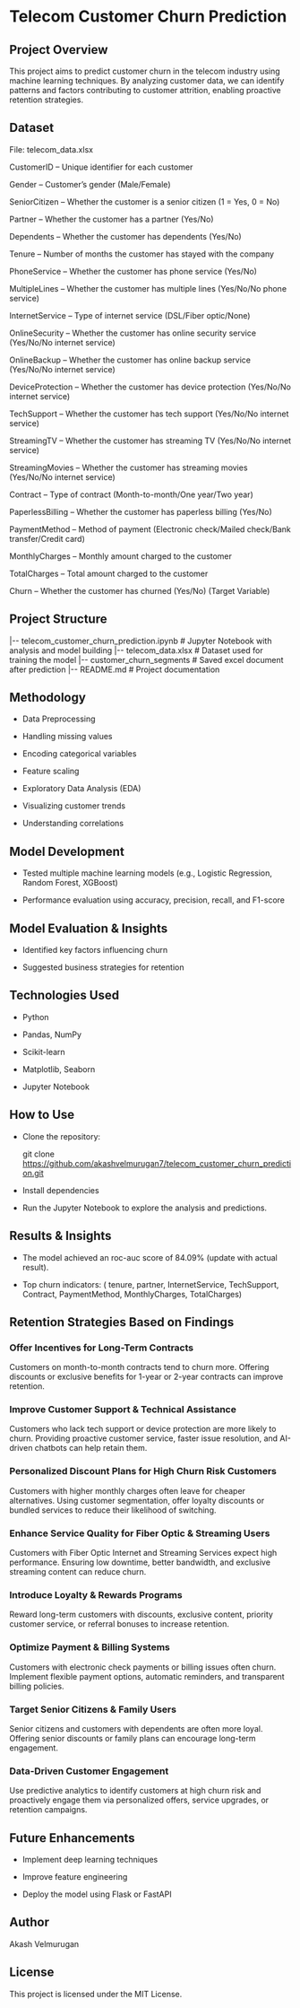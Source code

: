 # Telecom Customer Churn Prediction

## Project Overview

This project aims to predict customer churn in the telecom industry using machine learning techniques. By analyzing customer data, we can identify patterns and factors contributing to customer attrition, enabling proactive retention strategies.

## Dataset

File: telecom_data.xlsx

CustomerID – Unique identifier for each customer

Gender – Customer’s gender (Male/Female)

SeniorCitizen – Whether the customer is a senior citizen (1 = Yes, 0 = No)

Partner – Whether the customer has a partner (Yes/No)

Dependents – Whether the customer has dependents (Yes/No)

Tenure – Number of months the customer has stayed with the company

PhoneService – Whether the customer has phone service (Yes/No)

MultipleLines – Whether the customer has multiple lines (Yes/No/No phone service)

InternetService – Type of internet service (DSL/Fiber optic/None)

OnlineSecurity – Whether the customer has online security service (Yes/No/No internet service)

OnlineBackup – Whether the customer has online backup service (Yes/No/No internet service)

DeviceProtection – Whether the customer has device protection (Yes/No/No internet service)

TechSupport – Whether the customer has tech support (Yes/No/No internet service)

StreamingTV – Whether the customer has streaming TV (Yes/No/No internet service)

StreamingMovies – Whether the customer has streaming movies (Yes/No/No internet service)

Contract – Type of contract (Month-to-month/One year/Two year)

PaperlessBilling – Whether the customer has paperless billing (Yes/No)

PaymentMethod – Method of payment (Electronic check/Mailed check/Bank transfer/Credit card)

MonthlyCharges – Monthly amount charged to the customer

TotalCharges – Total amount charged to the customer

Churn – Whether the customer has churned (Yes/No) (Target Variable)

## Project Structure

|-- telecom_customer_churn_prediction.ipynb   # Jupyter Notebook with analysis and model building
|-- telecom_data.xlsx                         # Dataset used for training the model
|-- customer_churn_segments                   # Saved excel document after prediction
|-- README.md                                 # Project documentation

## Methodology

* Data Preprocessing

* Handling missing values

* Encoding categorical variables

* Feature scaling

* Exploratory Data Analysis (EDA)

* Visualizing customer trends

* Understanding correlations

## Model Development

* Tested multiple machine learning models (e.g., Logistic Regression, Random Forest, XGBoost)

* Performance evaluation using accuracy, precision, recall, and F1-score

## Model Evaluation & Insights

* Identified key factors influencing churn

* Suggested business strategies for retention

## Technologies Used

* Python

* Pandas, NumPy

* Scikit-learn

* Matplotlib, Seaborn

* Jupyter Notebook

## How to Use

* Clone the repository:

  git clone  https://github.com/akashvelmurugan7/telecom_customer_churn_prediction.git

* Install dependencies

* Run the Jupyter Notebook to explore the analysis and predictions.

## Results & Insights

* The model achieved an roc-auc score of 84.09% (update with actual result).

* Top churn indicators: ( tenure, partner, InternetService,	TechSupport, Contract, PaymentMethod,	MonthlyCharges, TotalCharges)

## Retention Strategies Based on Findings

### Offer Incentives for Long-Term Contracts

Customers on month-to-month contracts tend to churn more. Offering discounts or exclusive benefits for 1-year or 2-year contracts can improve retention.

### Improve Customer Support & Technical Assistance

Customers who lack tech support or device protection are more likely to churn. Providing proactive customer service, faster issue resolution, and AI-driven chatbots can help retain them.

### Personalized Discount Plans for High Churn Risk Customers

Customers with higher monthly charges often leave for cheaper alternatives. Using customer segmentation, offer loyalty discounts or bundled services to reduce their likelihood of switching.

### Enhance Service Quality for Fiber Optic & Streaming Users

Customers with Fiber Optic Internet and Streaming Services expect high performance. Ensuring low downtime, better bandwidth, and exclusive streaming content can reduce churn.

### Introduce Loyalty & Rewards Programs

Reward long-term customers with discounts, exclusive content, priority customer service, or referral bonuses to increase retention.

### Optimize Payment & Billing Systems

Customers with electronic check payments or billing issues often churn. Implement flexible payment options, automatic reminders, and transparent billing policies.

### Target Senior Citizens & Family Users

Senior citizens and customers with dependents are often more loyal. Offering senior discounts or family plans can encourage long-term engagement.

### Data-Driven Customer Engagement

Use predictive analytics to identify customers at high churn risk and proactively engage them via personalized offers, service upgrades, or retention campaigns.

## Future Enhancements

* Implement deep learning techniques

* Improve feature engineering

* Deploy the model using Flask or FastAPI

## Author

Akash Velmurugan

## License

This project is licensed under the MIT License.
